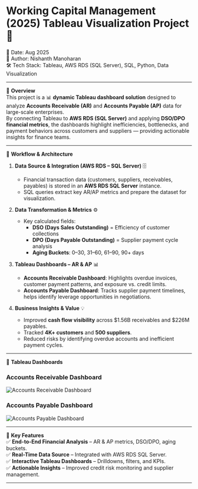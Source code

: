 # Working Capital Management (2025) Tableau Visualization Project 💼
📅 Date: Aug 2025  
👤 Author: Nishanth Manoharan  
🛠️ Tech Stack: Tableau, AWS RDS (SQL Server), SQL, Python, Data Visualization  

---

📌 **Overview**  
This project is a 📊 **dynamic Tableau dashboard solution** designed to analyze **Accounts Receivable (AR)** and **Accounts Payable (AP)** data for large-scale enterprises.  
By connecting Tableau to **AWS RDS (SQL Server)** and applying **DSO/DPO financial metrics**, the dashboards highlight inefficiencies, bottlenecks, and payment behaviors across customers and suppliers — providing actionable insights for finance teams.  

---

🚀 **Workflow & Architecture**  
1. **Data Source & Integration (AWS RDS – SQL Server)** 🗄️  
   - Financial transaction data (customers, suppliers, receivables, payables) is stored in an **AWS RDS SQL Server** instance.  
   - SQL queries extract key AR/AP metrics and prepare the dataset for visualization.  

2. **Data Transformation & Metrics** ⚙️  
   - Key calculated fields:  
     - **DSO (Days Sales Outstanding)** = Efficiency of customer collections  
     - **DPO (Days Payable Outstanding)** = Supplier payment cycle analysis  
     - **Aging Buckets**: 0–30, 31–60, 61–90, 90+ days  

3. **Tableau Dashboards – AR & AP** 📊  
   - **Accounts Receivable Dashboard**: Highlights overdue invoices, customer payment patterns, and exposure vs. credit limits.  
   - **Accounts Payable Dashboard**: Tracks supplier payment timelines, helps identify leverage opportunities in negotiations.  

4. **Business Insights & Value** 💡  
   - Improved **cash flow visibility** across $1.56B receivables and $226M payables.  
   - Tracked **4K+ customers** and **500 suppliers**.  
   - Reduced risks by identifying overdue accounts and inefficient payment cycles.  

---

📸 **Tableau Dashboards**  
### Accounts Receivable Dashboard  
![Accounts Receivable Dashboard](images/Accounts_Receivable.png)  

### Accounts Payable Dashboard  
![Accounts Payable Dashboard](images/Accounts_Payable.png)  

---

🎯 **Key Features**  
✅ **End-to-End Financial Analysis** – AR & AP metrics, DSO/DPO, aging buckets.  
✅ **Real-Time Data Source** – Integrated with AWS RDS SQL Server.  
✅ **Interactive Tableau Dashboards** – Drilldowns, filters, and KPIs.  
✅ **Actionable Insights** – Improved credit risk monitoring and supplier management.  

---
